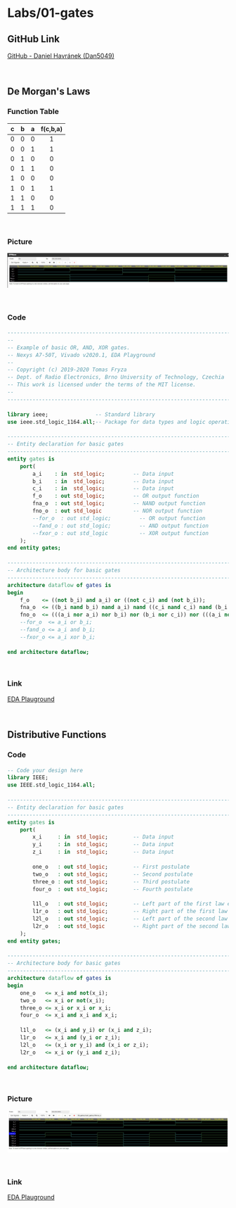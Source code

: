 # Labs/01-gates

## GitHub Link
[GitHub - Daniel Havránek (Dan5049)](https://github.com/Dan5049/Digital-electronics-1)

<br>

## De Morgan's Laws

### Function Table
| **c** | **b** |**a** | **f(c,b,a)** |
| :-: | :-: | :-: | :-: |
| 0 | 0 | 0 | 1 |
| 0 | 0 | 1 | 1 |
| 0 | 1 | 0 | 0 |
| 0 | 1 | 1 | 0 |
| 1 | 0 | 0 | 0 |
| 1 | 0 | 1 | 1 |
| 1 | 1 | 0 | 0 |
| 1 | 1 | 1 | 0 |

<br>

### Picture
![De Morgan's Laws](images/DeMorgan.jpg)

<br>

### Code
```vhdl
------------------------------------------------------------------------
--
-- Example of basic OR, AND, XOR gates.
-- Nexys A7-50T, Vivado v2020.1, EDA Playground
--
-- Copyright (c) 2019-2020 Tomas Fryza
-- Dept. of Radio Electronics, Brno University of Technology, Czechia
-- This work is licensed under the terms of the MIT license.
--
------------------------------------------------------------------------

library ieee;               -- Standard library
use ieee.std_logic_1164.all;-- Package for data types and logic operations

------------------------------------------------------------------------
-- Entity declaration for basic gates
------------------------------------------------------------------------
entity gates is
    port(
        a_i    : in  std_logic;         -- Data input
        b_i    : in  std_logic;         -- Data input
        c_i    : in  std_logic;         -- Data input
        f_o    : out std_logic;         -- OR output function
        fna_o  : out std_logic;         -- NAND output function
        fno_o  : out std_logic          -- NOR output function
        --for_o  : out std_logic;         -- OR output function
        --fand_o : out std_logic;         -- AND output function
        --fxor_o : out std_logic          -- XOR output function
    );
end entity gates;

------------------------------------------------------------------------
-- Architecture body for basic gates
------------------------------------------------------------------------
architecture dataflow of gates is
begin
    f_o    <= ((not b_i) and a_i) or ((not c_i) and (not b_i));
    fna_o  <= ((b_i nand b_i) nand a_i) nand ((c_i nand c_i) nand (b_i nand b_i));
    fno_o  <= (((a_i nor a_i) nor b_i) nor (b_i nor c_i)) nor (((a_i nor a_i) nor b_i) nor (b_i nor c_i));
    --for_o  <= a_i or b_i;
    --fand_o <= a_i and b_i;
    --fxor_o <= a_i xor b_i;

end architecture dataflow;
```

<br>

### Link
[EDA Plauground](https://www.edaplayground.com/x/bSsu)

<br>

## Distributive Functions

### Code
```vhdl
-- Code your design here
library IEEE;
use IEEE.std_logic_1164.all;

------------------------------------------------------------------------
-- Entity declaration for basic gates
------------------------------------------------------------------------
entity gates is
	port(
    	x_i		: in  std_logic;		-- Data input
        y_i		: in  std_logic;		-- Data input
        z_i		: in  std_logic;		-- Data input
        
        one_o	: out std_logic;		-- First postulate
        two_o	: out std_logic;		-- Second postulate
        three_o : out std_logic;		-- Third postulate
        four_o  : out std_logic;		-- Fourth postulate
        
        l1l_o   : out std_logic;		-- Left part of the first law equation
        l1r_o   : out std_logic;		-- Right part of the first law equation
        l2l_o   : out std_logic;		-- Left part of the second law equation
        l2r_o   : out std_logic			-- Right part of the second law equation
    );
end entity gates; 

------------------------------------------------------------------------
-- Architecture body for basic gates
------------------------------------------------------------------------
architecture dataflow of gates is 
begin
    one_o	<= x_i and not(x_i);
    two_o	<= x_i or not(x_i);
    three_o	<= x_i or x_i or x_i;
    four_o	<= x_i and x_i and x_i;
    
    l1l_o	<= (x_i and y_i) or (x_i and z_i);
    l1r_o	<= x_i and (y_i or z_i);
    l2l_o	<= (x_i or y_i) and (x_i or z_i);
    l2r_o	<= x_i or (y_i and z_i);
    
end architecture dataflow;
```

<br>

### Picture
![Boolean postulates and Distributive laws](images/PostulatesDistributive.jpg)

<br>

### Link
[EDA Plauground](https://www.edaplayground.com/x/WAYT)


